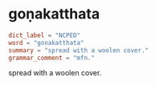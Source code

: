 # goṇakatthata

``` toml
dict_label = "NCPED"
word = "goṇakatthata"
summary = "spread with a woolen cover."
grammar_comment = "mfn."
```

spread with a woolen cover.


